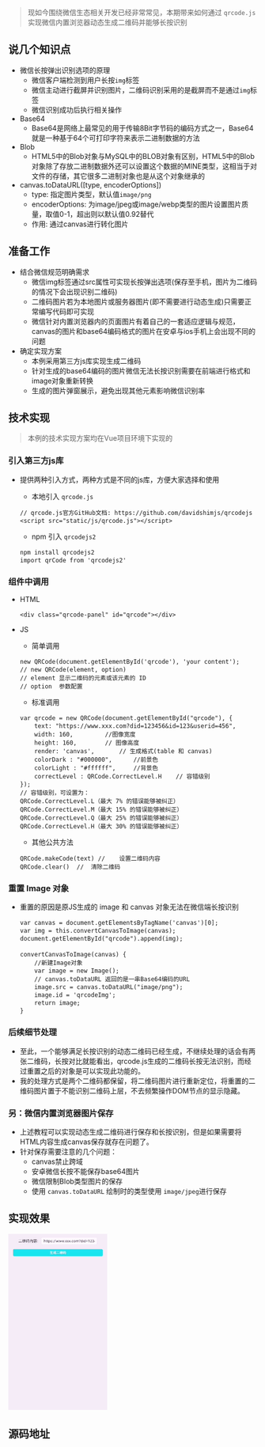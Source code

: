 > 现如今围绕微信生态相关开发已经非常常见，本期带来如何通过 `qrcode.js` 实现微信内置浏览器动态生成二维码并能够长按识别

## 说几个知识点
* 微信长按弹出识别选项的原理
	* 微信客户端检测到用户长按`img`标签
	* 微信主动进行截屏并识别图片，二维码识别采用的是截屏而不是通过`img`标签
	* 微信识别成功后执行相关操作
* Base64
	* Base64是网络上最常见的用于传输8Bit字节码的编码方式之一，Base64就是一种基于64个可打印字符来表示二进制数据的方法
* Blob
	* HTML5中的Blob对象与MySQL中的BLOB对象有区别，HTML5中的Blob对象除了存放二进制数据外还可以设置这个数据的MINE类型，这相当于对文件的存储，其它很多二进制对象也是从这个对象继承的
* canvas.toDataURL([type, encoderOptions])
	* type: 指定图片类型，默认值`image/png`
	* encoderOptions: 为image/jpeg或image/webp类型的图片设置图片质量，取值0-1，超出则以默认值0.92替代
	* 作用: 通过canvas进行转化图片

## 准备工作
* 结合微信规范明确需求
	* 微信img标签通过src属性可实现长按弹出选项(保存至手机，图片为二维码的情况下会出现识别二维码)
	* 二维码图片若为本地图片或服务器图片(即不需要进行动态生成)只需要正常编写代码即可实现
	* 微信针对内置浏览器内的页面图片有着自己的一套适应逻辑与规范，canvas的图片和base64编码格式的图片在安卓与ios手机上会出现不同的问题
* 确定实现方案
	* 本例采用第三方js库实现生成二维码
	* 针对生成的base64编码的图片微信无法长按识别需要在前端进行格式和image对象重新转换
	* 生成的图片弹窗展示，避免出现其他元素影响微信识别率

## 技术实现
> 本例的技术实现方案均在Vue项目环境下实现的

### 引入第三方js库
* 提供两种引入方式，两种方式是不同的js库，方便大家选择和使用
	* 本地引入 `qrcode.js`
	
	```
	// qrcode.js官方GitHub文档: https://github.com/davidshimjs/qrcodejs
	<script src="static/js/qrcode.js"></script>
	```
	* npm 引入 `qrcodejs2`
	
	```
	npm install qrcodejs2
	import qrCode from 'qrcodejs2'
	```

### 组件中调用
* HTML

	```
	<div class="qrcode-panel" id="qrcode"></div>
	```
* JS
	* 简单调用
	
	```
	new QRCode(document.getElementById('qrcode'), 'your content');
	// new QRCode(element, option)
	// element 显示二维码的元素或该元素的 ID
	// option  参数配置
	```
	* 标准调用
	
	```
	var qrcode = new QRCode(document.getElementById("qrcode"), {
		text: "https://www.xxx.com?did=123456&id=123&userid=456",
		width: 160, 		//图像宽度
		height: 160,		// 图像高度
		render: 'canvas',		// 生成格式(table 和 canvas)
		colorDark : "#000000",		//前景色
		colorLight : "#ffffff",		//背景色
		correctLevel : QRCode.CorrectLevel.H    // 容错级别
	});
	// 容错级别，可设置为：
	QRCode.CorrectLevel.L（最大 7% 的错误能够被纠正）
	QRCode.CorrectLevel.M（最大 15% 的错误能够被纠正）
	QRCode.CorrectLevel.Q（最大 25% 的错误能够被纠正）
	QRCode.CorrectLevel.H（最大 30% 的错误能够被纠正）
	```
	* 其他公共方法
	
	```
	QRCode.makeCode(text) // 	设置二维码内容
	QRCode.clear()  // 	清除二维码
	```

### 重置 Image 对象
* 重置的原因是原JS生成的 image 和 canvas 对象无法在微信端长按识别

	```
	var canvas = document.getElementsByTagName('canvas')[0];
	var img = this.convertCanvasToImage(canvas);
	document.getElementById("qrcode").append(img);
	
	convertCanvasToImage(canvas) {
		//新建Image对象
		var image = new Image();
		// canvas.toDataURL 返回的是一串Base64编码的URL
		image.src = canvas.toDataURL("image/png");
		image.id = 'qrcodeImg';
		return image;
    }
	```

### 后续细节处理
* 至此，一个能够满足长按识别的动态二维码已经生成，不继续处理的话会有两张二维码，长按对比就能看出，qrcode.js生成的二维码长按无法识别，而经过重置之后的对象是可以实现此功能的。
* 我的处理方式是两个二维码都保留，将二维码图片进行重新定位，将重置的二维码图片置于不能识别二维码上层，不去频繁操作DOM节点的显示隐藏。

### 另：微信内置浏览器图片保存
* 上述教程可以实现动态生成二维码进行保存和长按识别，但是如果需要将HTML内容生成canvas保存就存在问题了。
* 针对保存需要注意的几个问题：
	* canvas禁止跨域
	* 安卓微信长按不能保存base64图片
	* 微信限制Blob类型图片的保存
	* 使用 `canvas.toDataURL` 绘制时的类型使用 `image/jpeg`进行保存


## 实现效果
![weche-qrcode.gif](../images/wechat-qrcode.gif)

## 源码地址